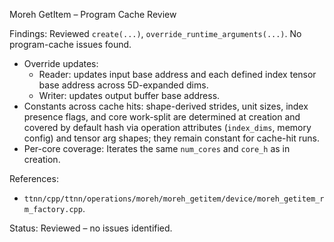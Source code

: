 Moreh GetItem – Program Cache Review

Findings: Reviewed `create(...)`, `override_runtime_arguments(...)`. No program-cache issues found.

- Override updates:
  - Reader: updates input base address and each defined index tensor base address across 5D-expanded dims.
  - Writer: updates output buffer base address.
- Constants across cache hits: shape-derived strides, unit sizes, index presence flags, and core work-split are determined at creation and covered by default hash via operation attributes (`index_dims`, memory config) and tensor arg shapes; they remain constant for cache-hit runs.
- Per-core coverage: Iterates the same `num_cores` and `core_h` as in creation.

References:
- `ttnn/cpp/ttnn/operations/moreh/moreh_getitem/device/moreh_getitem_rm_factory.cpp`.

Status: Reviewed – no issues identified.
